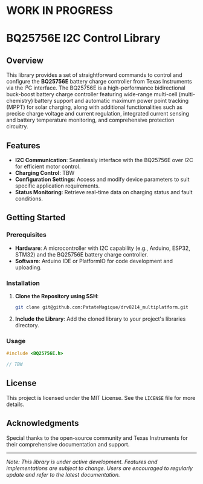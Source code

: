 # **WORK IN PROGRESS**

# BQ25756E I2C Control Library

## Overview

This library provides a set of straightforward commands to control and configure the **BQ25756E** battery charge controller from Texas Instruments via the I²C interface​. The BQ25756E is a high-performance bidirectional buck-boost battery charge controller featuring wide-range multi-cell (multi-chemistry) battery support and automatic maximum power point tracking (MPPT) for solar charging​, along with additional functionalities such as precise charge voltage and current regulation​, integrated current sensing and battery temperature monitoring​, and comprehensive protection circuitry.

## Features

- **I2C Communication**: Seamlessly interface with the BQ25756E over I2C for efficient motor control.
- **Charging Control**: TBW
- **Configuration Settings**: Access and modify device parameters to suit specific application requirements.
- **Status Monitoring**: Retrieve real-time data on charging status and fault conditions.

## Getting Started

### Prerequisites

- **Hardware**: A microcontroller with I2C capability (e.g., Arduino, ESP32, STM32) and the BQ25756E battery charge controller.
- **Software**: Arduino IDE or PlatformIO for code development and uploading.

### Installation

1. **Clone the Repository using SSH**:
   ```bash
   git clone git@github.com:PatateMagique/drv8214_multiplatform.git
   ```

2. **Include the Library**: Add the cloned library to your project's libraries directory.

### Usage


```cpp
#include <BQ25756E.h>

// TBW
```


## License

This project is licensed under the MIT License. See the `LICENSE` file for more details.

## Acknowledgments

Special thanks to the open-source community and Texas Instruments for their comprehensive documentation and support.

---

*Note: This library is under active development. Features and implementations are subject to change. Users are encouraged to regularly update and refer to the latest documentation.* 
